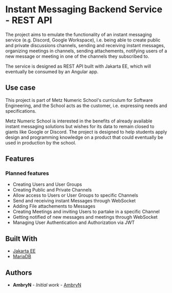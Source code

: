 # Instant Messaging Backend Service - REST API

The project aims to emulate the functionality of an instant messaging service (e.g. Discord, Google Workspace), i.e.
being able to create public and private discussions channels, sending and receiving instant messages, organizing
meetings in channels, sending attachements, notifying users of a new message or meeting in one of the channels 
they subscribed to.

The service is designed as REST API built with Jakarta EE, which will eventually be consumed by an Angular app.

## Use case

This project is part of Metz Numeric School's curriculum for Software Engineering, and the School acts as the customer,
i.e. expressing needs and specifications.

Metz Numeric School is interested in the benefits of already available instant messaging solutions but wishes for its 
data to remain closed to giants like Google or Discord.
The project is designed to help students apply design and programming knowledge on a product that could eventually
be used in production by the school.

## Features

### Planned features
* Creating Users and User Groups
* Creating Public and Private Channels
* Allow access to Users or User Groups to specific Channels
* Send and receiving instant Messages through WebSocket
* Adding File attachements to Messages
* Creating Meetings and inviting Users to partake in a specific Channel 
* Getting notified of new messages and meetings through WebSocket
* Managing User Authentication and Authorization via JWT

## Built With

* [Jakarta EE](https://jakarta.ee/)
* [MariaDB](https://mariadb.org/)

## Authors

* **AmbryN** - *Initial work* - [AmbryN](https://github.com/AmbryN)
